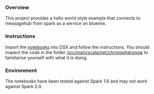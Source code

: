 ### Overview

This project provides a hello world style example that connects to messagehub from spark as a service on bluemix.

### Instructions

Import the [notebooks](./notebooks) into DSX and follow the instructions.  You should inspect the code in the folder [/src/main/scala/net/christophersnow](./src) to familiarise yourself with what it is doing. 

### Environment

The notebooks have been tested against Spark 1.6 and may not work against Spark 2.0.
